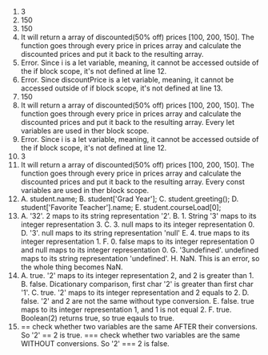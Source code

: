 1. 3
2. 150
3. 150
4. It will return a array of discounted(50% off) prices [100, 200, 150]. The function goes through every price in prices array and calculate the discounted prices and put it back to the resulting array.
5. Error. Since i is a let variable, meaning, it cannot be accessed outside of the if block scope, it's not defined at line 12.
6. Error. Since discountPrice is a let variable, meaning, it cannot be accessed outside of if block scope, it's not defined at line 13.
7. 150
8. It will return a array of discounted(50% off) prices [100, 200, 150]. The function goes through every price in prices array and calculate the discounted prices and put it back to the resulting array. Every let variables are used in ther block scope.
9. Error. Since i is a let variable, meaning, it cannot be accessed outside of the if block scope, it's not defined at line 12.
10. 3
11. It will return a array of discounted(50% off) prices [100, 200, 150]. The function goes through every price in prices array and calculate the discounted prices and put it back to the resulting array. Every const variables are used in ther block scope.
12. 
    A. student.name;
    B. student['Grad Year'];
    C. student.greeting();
    D. student['Favorite Teacher'].name;
    E. student.courseLoad[0];
13. 
    A. '32'. 2 maps to its string representation '2'.
    B. 1. String '3' maps to its integer representation 3.
    C. 3. null maps to its integer representation 0.
    D. '3'. null maps to its string representation 'null' 
    E. 4. true maps to its integer representation 1.
    F. 0. false maps to its integer representation 0 and null maps to its integer representation 0.
    G. '3undefined'. undefined maps to its string representation 'undefined'.
    H. NaN. This is an error, so the whole thing becomes NaN.
14. 
    A. true. '2' maps to its integer representation 2, and 2 is greater than 1.
    B. false. Dicationary comparison, first char '2' is greater than first char '1'.
    C. true. '2' maps to its integer representation and 2 equals to 2.
    D. false. '2' and 2 are not the same without type conversion.
    E. false. true maps to its integer representation 1, and 1 is not equal 2.
    F. true. Boolean(2) returns true, so true eqauls to true.
15. == check whether two variables are the same AFTER their conversions. So '2' == 2 is true.
    === check whether two variables are the same WITHOUT conversions. So '2' === 2 is false.
    
